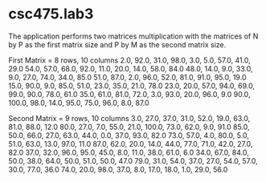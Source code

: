 csc475.lab3
===========

The application performs two matrices multiplication with the matrices of N by P as the first matrix size and P by M as the second matrix size.

First Matrix = 8 rows, 10 columns
2.0, 92.0, 31.0, 98.0, 3.0, 5.0, 57.0, 41.0, 29.0
54.0, 57.0, 68.0, 92.0, 11.0, 20.0, 14.0, 58.0, 84.0
48.0, 14.0, 9.0, 33.0, 9.0, 27.0, 74.0, 34.0, 85.0
51.0, 87.0, 2.0, 96.0, 52.0, 81.0, 91.0, 95.0, 19.0
15.0, 90.0, 9.0, 85.0, 51.0, 23.0, 35.0, 21.0, 78.0
23.0, 20.0, 57.0, 94.0, 69.0, 99.0, 90.0, 78.0, 61.0
35.0, 61.0, 81.0, 72.0, 3.0, 93.0, 20.0, 96.0, 9.0
90.0, 100.0, 98.0, 14.0, 95.0, 75.0, 96.0, 8.0, 87.0

Second Matrix = 9 rows, 10 columns
3.0, 27.0, 37.0, 31.0, 52.0, 19.0, 63.0, 81.0, 88.0, 12.0
80.0, 27.0, 7.0, 55.0, 21.0, 100.0, 73.0, 62.0, 9.0, 91.0
85.0, 50.0, 66.0, 27.0, 63.0, 44.0, 0.0, 37.0, 93.0, 82.0
73.0, 57.0, 4.0, 80.0, 5.0, 51.0, 63.0, 13.0, 97.0, 11.0
87.0, 62.0, 20.0, 14.0, 44.0, 77.0, 71.0, 42.0, 27.0, 82.0
37.0, 32.0, 96.0, 95.0, 45.0, 8.0, 11.0, 38.0, 61.0, 6.0
34.0, 67.0, 84.0, 50.0, 38.0, 64.0, 50.0, 51.0, 50.0, 47.0
79.0, 31.0, 54.0, 37.0, 27.0, 54.0, 57.0, 30.0, 77.0, 36.0
74.0, 20.0, 98.0, 37.0, 8.0, 17.0, 18.0, 1.0, 29.0, 56.0
